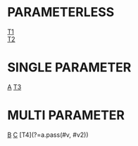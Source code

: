 # PARAMETERLESS
[T1](?=a.pass())  
[T2](?=a.pass())

# SINGLE PARAMETER
[A](#v) [T3](?=a.pass(#v))

# MULTI PARAMETER
[B](#v) [C](#v2) [T4](?=a.pass(#v, #v2))

